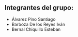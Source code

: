 <!DOCTYPE html>
<html lang="es">
<head>
    <meta charset="UTF-8">
</head>
<body>
    <h2>Integrantes del grupo:</h2>
    <ul>
        <li>Álvarez Pino Santiago</li>
        <li>Barboza De los Reyes Iván</li>
        <li>Bernal Chiquillo Esteban</li>
    </ul>
</body>
</html>
